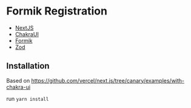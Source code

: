 # Formik Registration

- [NextJS](https://nextjs.org/)
- [ChakraUI](https://chakra-ui.com/)
- [Formik](https://formik.org)
- [Zod](https://zod.dev/)

## Installation

Based on https://github.com/vercel/next.js/tree/canary/examples/with-chakra-ui

run `yarn install`
